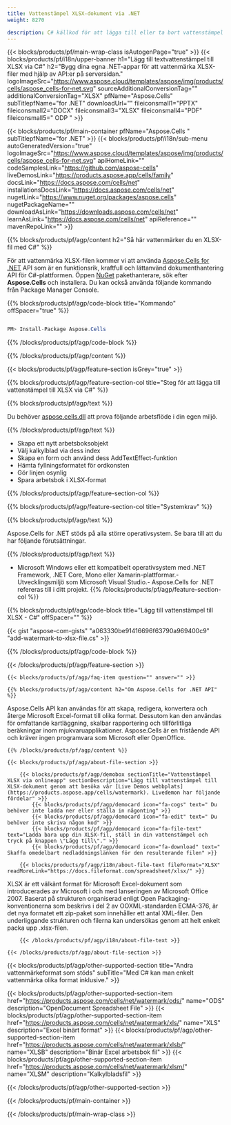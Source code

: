 ```yaml
---
title: Vattenstämpel XLSX-dokument via .NET 
weight: 8270

description: C# källkod för att lägga till eller ta bort vattenstämpel till XLSX-fil på .NET Framework, .NET Core, Mono eller Xamarin-plattformar.
---
```

{{< blocks/products/pf/main-wrap-class isAutogenPage="true" >}}
{{< blocks/products/pf/i18n/upper-banner h1="Lägg till textvattenstämpel till XLSX via C#" h2="Bygg dina egna .NET-appar för att vattenmärka XLSX-filer med hjälp av API:er på serversidan." logoImageSrc="https://www.aspose.cloud/templates/aspose/img/products/cells/aspose_cells-for-net.svg" sourceAdditionalConversionTag="" additionalConversionTag="XLSX" pfName="Aspose.Cells" subTitlepfName="for .NET" downloadUrl="" fileiconsmall1="PPTX" fileiconsmall2="DOCX" fileiconsmall3="XLSX" fileiconsmall4="PDF" fileiconsmall5=" ODP " >}}

{{< blocks/products/pf/main-container pfName="Aspose.Cells " subTitlepfName="for .NET" >}}
{{< blocks/products/pf/i18n/sub-menu autoGeneratedVersion="true" logoImageSrc="https://www.aspose.cloud/templates/aspose/img/products/cells/aspose_cells-for-net.svg" apiHomeLink="" codeSamplesLink="https://github.com/aspose-cells" liveDemosLink="https://products.aspose.app/cells/family" docsLink="https://docs.aspose.com/cells/net" installationsDocsLink="https://docs.aspose.com/cells/net" nugetLink="https://www.nuget.org/packages/aspose.cells" nugetPackageName="" downloadAsLink="https://downloads.aspose.com/cells/net" learnAsLink="https://docs.aspose.com/cells/net" apiReference="" mavenRepoLink="" >}}

{{% blocks/products/pf/agp/content h2="Så här vattenmärker du en XLSX-fil med C#" %}}

 För att vattenmärka XLSX-filen kommer vi att använda
 [Aspose.Cells for .NET](https://products.aspose.com/cells/net) 
 API som är en funktionsrik, kraftfull och lättanvänd dokumenthantering API för C#-plattformen. Öppen
 [NuGet](https://www.nuget.org/packages/aspose.cells) 
 pakethanterare, sök efter
 **Aspose.Cells** 
 och installera. Du kan också använda följande kommando från Package Manager Console.

{{% blocks/products/pf/agp/code-block title="Kommando" offSpacer="true" %}}

```cs

PM> Install-Package Aspose.Cells


```

{{% /blocks/products/pf/agp/code-block %}}

{{% /blocks/products/pf/agp/content %}}

{{< blocks/products/pf/agp/feature-section isGrey="true" >}}

{{% blocks/products/pf/agp/feature-section-col title="Steg för att lägga till vattenstämpel till XLSX via C#" %}}

{{% blocks/products/pf/agp/text %}}

 Du behöver
 [aspose.cells.dll](https://downloads.aspose.com/cells/net) 
 att prova följande arbetsflöde i din egen miljö.

{{% /blocks/products/pf/agp/text %}}

+ Skapa ett nytt arbetsboksobjekt
+ Välj kalkylblad via dess index
+ Skapa en form och använd dess AddTextEffect-funktion
+ Hämta fyllningsformatet för ordkonsten
+ Gör linjen osynlig
+ Spara arbetsbok i XLSX-format

{{% /blocks/products/pf/agp/feature-section-col %}}

{{% blocks/products/pf/agp/feature-section-col title="Systemkrav" %}}

{{% blocks/products/pf/agp/text %}}

 Aspose.Cells for .NET stöds på alla större operativsystem. Se bara till att du har följande förutsättningar.

{{% /blocks/products/pf/agp/text %}}

- Microsoft Windows eller ett kompatibelt operativsystem med .NET Framework, .NET Core, Mono eller Xamarin-plattformar.- Utvecklingsmiljö som Microsoft Visual Studio.- Aspose.Cells for .NET refereras till i ditt projekt.
{{% /blocks/products/pf/agp/feature-section-col %}}

{{% blocks/products/pf/agp/code-block title="Lägg till vattenstämpel till XLSX - C#" offSpacer="" %}}

{{< gist "aspose-com-gists" "a063330be91416696f63790a969400c9" "add-watermark-to-xlsx-file.cs" >}}

{{% /blocks/products/pf/agp/code-block %}}

{{< /blocks/products/pf/agp/feature-section >}}

    {{< blocks/products/pf/agp/faq-item question="" answer="" >}}
 

<!-- aboutfile Starts -->

    {{% blocks/products/pf/agp/content h2="Om Aspose.Cells for .NET API" %}}

 Aspose.Cells API kan användas för att skapa, redigera, konvertera och återge Microsoft Excel-format till olika format. Dessutom kan den användas för omfattande kartläggning, skalbar rapportering och tillförlitliga beräkningar inom mjukvaruapplikationer. Aspose.Cells är en fristående API och kräver ingen programvara som Microsoft eller OpenOffice.  



    {{% /blocks/products/pf/agp/content %}}

    {{< blocks/products/pf/agp/about-file-section >}}

        {{< blocks/products/pf/agp/demobox sectionTitle="Vattenstämpel XLSX via onlineapp" sectionDescription="Lägg till vattenstämpel till XLSX-dokument genom att besöka vår [Live Demos webbplats](https://products.aspose.app/cells/watermark). Livedemon har följande fördelar" >}}
            {{< blocks/products/pf/agp/democard icon="fa-cogs" text=" Du behöver inte ladda ner eller ställa in någonting" >}}
            {{< blocks/products/pf/agp/democard icon="fa-edit" text=" Du behöver inte skriva någon kod" >}}
            {{< blocks/products/pf/agp/democard icon="fa-file-text" text="Ladda bara upp din XLSX-fil, ställ in din vattenstämpel och tryck på knappen \"Lägg till\"." >}}
            {{< blocks/products/pf/agp/democard icon="fa-download" text=" Skaffa omedelbart nedladdningslänken för den resulterande filen" >}}

        {{< blocks/products/pf/agp/i18n/about-file-text fileFormat="XLSX" readMoreLink="https://docs.fileformat.com/spreadsheet/xlsx/" >}}
XLSX är ett välkänt format för Microsoft Excel-dokument som introducerades av Microsoft i och med lanseringen av Microsoft Office 2007. Baserat på strukturen organiserad enligt Open Packaging-konventionerna som beskrivs i del 2 av OOXML-standarden ECMA-376, är det nya formatet ett zip-paket som innehåller ett antal XML-filer. Den underliggande strukturen och filerna kan undersökas genom att helt enkelt packa upp .xlsx-filen.

        {{< /blocks/products/pf/agp/i18n/about-file-text >}}

    {{< /blocks/products/pf/agp/about-file-section >}}

<!-- aboutfile Ends -->

{{< blocks/products/pf/agp/other-supported-section title="Andra vattenmärkeformat som stöds" subTitle="Med C# kan man enkelt vattenmärka olika format inklusive." >}}

{{< blocks/products/pf/agp/other-supported-section-item href="https://products.aspose.com/cells/net/watermark/ods/" name="ODS" description="OpenDocument Spreadsheet File" >}}
{{< blocks/products/pf/agp/other-supported-section-item href="https://products.aspose.com/cells/net/watermark/xls/" name="XLS" description="Excel binärt format" >}}
{{< blocks/products/pf/agp/other-supported-section-item href="https://products.aspose.com/cells/net/watermark/xlsb/" name="XLSB" description="Binär Excel arbetsbok fil" >}}
{{< blocks/products/pf/agp/other-supported-section-item href="https://products.aspose.com/cells/net/watermark/xlsm/" name="XLSM" description="Kalkylbladsfil" >}}

{{< /blocks/products/pf/agp/other-supported-section >}}

{{< /blocks/products/pf/main-container >}}
    
{{< /blocks/products/pf/main-wrap-class >}}
